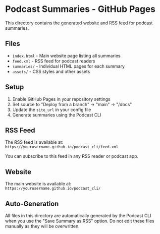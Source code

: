 # Podcast Summaries - GitHub Pages

This directory contains the generated website and RSS feed for podcast summaries.

## Files

- `index.html` - Main website page listing all summaries
- `feed.xml` - RSS feed for podcast readers
- `summaries/` - Individual HTML pages for each summary
- `assets/` - CSS styles and other assets

## Setup

1. Enable GitHub Pages in your repository settings
2. Set source to "Deploy from a branch" → "main" → "/docs"
3. Update the `site_url` in your config file
4. Generate summaries using the Podcast CLI

## RSS Feed

The RSS feed is available at: `https://yourusername.github.io/podcast_cli/feed.xml`

You can subscribe to this feed in any RSS reader or podcast app.

## Website

The main website is available at: `https://yourusername.github.io/podcast_cli/`

## Auto-Generation

All files in this directory are automatically generated by the Podcast CLI when you use the "Save Summary as RSS" option. Do not edit these files manually as they will be overwritten. 